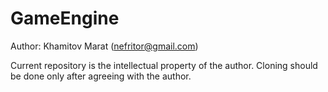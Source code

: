 # GameEngine
Author: Khamitov Marat (nefritor@gmail.com)

Current repository is the intellectual property of the author. Cloning should be done only after agreeing with the author.
